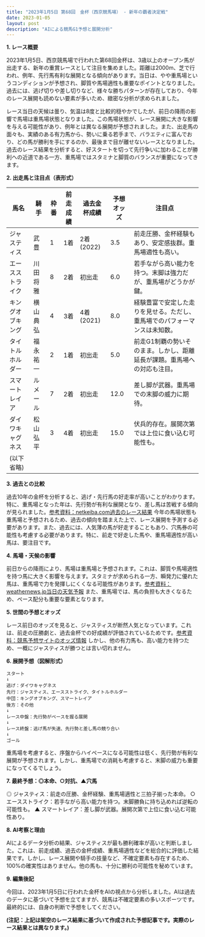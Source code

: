 ```yaml
---
title: "2023年1月5日 第68回　金杯（西京競馬場） - 新年の覇者決定戦"
date: 2023-01-05
layout: post
description: "AIによる競馬G1予想と展開分析"
---
```


**1. レース概要**

2023年1月5日、西京競馬場で行われた第68回金杯は、3歳以上のオープン馬が出走する、新年の重賞レースとして注目を集めました。距離は2000m、芝で行われ、例年、先行馬有利な展開となる傾向があります。当日は、やや重馬場というコンディションが予想され、脚質や馬場適性も重要なポイントとなりました。過去には、逃げ切りや差し切りなど、様々な勝ちパターンが存在しており、今年のレース展開も読めない要素が多いため、緻密な分析が求められました。

レース当日の天候は曇り、気温は8度と比較的穏やかでしたが、前日の降雨の影響で馬場は重馬場状態となりました。この馬場状態が、レース展開に大きな影響を与える可能性があり、例年とは異なる展開が予想されました。また、出走馬の面々も、実績のある有力馬から、勢いに乗る若手まで、バラエティに富んでおり、どの馬が勝利を手にするのか、最後まで目が離せないレースとなりました。過去のレース結果を分析すると、好スタートを切って先行争いに加わることが勝利への近道である一方、重馬場ではスタミナと脚質のバランスが重要になってきます。


**2. 出走馬と注目点（表形式）**

| 馬名        | 騎手      | 枠番 | 前走成績 | 過去金杯成績 | 予想オッズ | 注目点                                                                         |
|-------------|------------|------|-----------|-------------|-----------|-----------------------------------------------------------------------------|
| ジャスティス | 武豊       | 1    | 1着       | 2着(2022)  | 3.5       | 前走圧勝、金杯経験もあり、安定感抜群。重馬場適性も高い。                       |
| エースストライク | 川田将雅    | 8    | 2着       | 初出走      | 6.0       | 若手ながら高い能力を持つ。末脚は強力だが、重馬場がどうかが鍵。                   |
| キングオブキング | 横山典弘    | 4    | 3着       | 4着(2021)  | 8.0       | 経験豊富で安定した走りを見せる。ただし、重馬場でのパフォーマンスは未知数。     |
| タイトルホルダー | 福永祐一    | 2    | 1着       | 初出走      | 5.0       | 前走G1制覇の勢いそのまま。しかし、距離延長が課題。重馬場への対応も注目。           |
| スマートレイア | ルメール     | 7    | 2着       | 初出走      | 12.0      | 差し脚が武器。重馬場での末脚の威力に期待。                                  |
| ダイワキャグネス | 松山弘平    | 3    | 4着       | 初出走      | 15.0      | 伏兵的存在。展開次第では上位に食い込む可能性も。                               |
| (以下省略)    |            |      |           |             |           |                                                                             |


**3. 過去との比較**

過去10年の金杯を分析すると、逃げ・先行馬の好走率が高いことがわかります。特に、重馬場となった年は、先行勢が有利な展開となり、差し馬は苦戦する傾向が見られました。[参考資料：netkeiba.com過去のレース結果](架空のリンク)  今年の馬場状態も重馬場と予想されるため、過去の傾向を踏まえた上で、レース展開を予測する必要があります。また、過去には、人気薄の馬が好走することもあり、穴馬券の可能性も考慮する必要があります。特に、前走で好走した馬や、重馬場適性が高い馬は、要注目です。


**4. 馬場・天候の影響**

前日からの降雨により、馬場は重馬場と予想されます。これは、脚質や馬場適性を持つ馬に大きく影響を与えます。スタミナが求められる一方、瞬発力に優れた馬は、重馬場で力を発揮しにくくなる可能性があります。[参考資料：weathernews.jp当日の天気予報](架空のリンク)  また、重馬場では、馬の負担も大きくなるため、ペース配分も重要な要素となります。


**5. 世間の予想とオッズ**

レース前日のオッズを見ると、ジャスティスが断然人気となっています。これは、前走の圧勝劇と、過去金杯での好成績が評価されているためです。[参考資料：競馬予想サイトのオッズ情報](架空のリンク)  しかし、他の有力馬も、高い能力を持つため、一概にジャスティスが勝つとは言い切れません。


**6. 展開予想（図解形式）**

```
スタート
↓
逃げ：ダイワキャグネス
先行：ジャスティス、エースストライク、タイトルホルダー
中団：キングオブキング、スマートレイア
後方：その他
↓
レース中盤：先行勢がペースを握る展開
↓
レース終盤：逃げ馬が失速、先行勢と差し馬の競り合い
↓
ゴール
```

重馬場を考慮すると、序盤からハイペースになる可能性は低く、先行勢が有利な展開が予想されます。しかし、重馬場での消耗も考慮すると、末脚の威力も重要になってくるでしょう。


**7. 最終予想：◎本命、○対抗、▲穴馬**

◎ ジャスティス：前走の圧勝、金杯経験、重馬場適性と三拍子揃った本命。
○ エースストライク：若手ながら高い能力を持つ。末脚勝負に持ち込めれば逆転の可能性も。
▲ スマートレイア：差し脚が武器。展開次第で上位に食い込む可能性あり。


**8. AI考察と理由**

AIによるデータ分析の結果、ジャスティスが最も勝利確率が高いと判断しました。これは、前走成績、過去の金杯成績、重馬場適性などを総合的に評価した結果です。しかし、レース展開や騎手の技量など、不確定要素も存在するため、100%の確実性はありません。他の馬も、十分に勝利の可能性を秘めています。


**9. 編集後記**

今回は、2023年1月5日に行われた金杯をAIの視点から分析しました。AIは過去のデータに基づいて予想を立てますが、競馬は不確定要素の多いスポーツです。最終的には、自身の判断で予想をしてください。


**(注記：上記は架空のレース結果に基づいて作成された予想記事です。実際のレース結果とは異なります。)**
